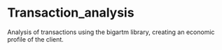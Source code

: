# Transaction_analysis

Analysis of transactions using the bigartm library, creating an economic profile of the client.
